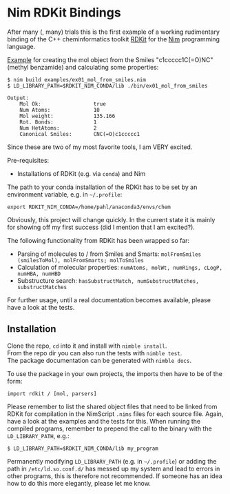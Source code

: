 # Nim RDKit Bindings

After many (, many) trials this is the first example of a working rudimentary binding of the C++ cheminformatics toolkit [RDKit](http://rdkit.org/) for the [Nim](https://nim-lang.org) programming language.


[Example](examples/ex01_mol_from_smiles.nim) for creating the mol object from the Smiles "c1ccccc1C(=O)NC" (methyl benzamide) and calculating some properties:

    $ nim build examples/ex01_mol_from_smiles.nim 
    $ LD_LIBRARY_PATH=$RDKIT_NIM_CONDA/lib ./bin/ex01_mol_from_smiles
    
    Output:
        Mol Ok:                 true
        Num Atoms:              10
        Mol weight:             135.166
        Rot. Bonds:             1
        Num HetAtoms:           2
        Canonical Smiles:       CNC(=O)c1ccccc1

Since these are two of my most favorite tools, I am VERY excited.

Pre-requisites:
* Installations of RDKit (e.g. via `conda`) and Nim


The path to your conda installation of the RDKit has to be set by an environment variable, e.g. in `~/.profile`:

    export RDKIT_NIM_CONDA=/home/pahl/anaconda3/envs/chem

Obviously, this project will change quickly. In the current state it is mainly for showing off my first success (did I mention that I am excited?).

The following functionality from RDKit has been wrapped so far:

* Parsing of molecules to / from Smiles and Smarts: `molFromSmiles (smilesToMol), molFromSmarts; molToSmiles`
* Calculation of molecular properties: `numAtoms, molWt, numRings, cLogP, numHBA, numHBD`
* Substructure search: `hasSubstructMatch, numSubstructMatches, substructMatches`

For further usage, until a real documentation becomes available, please have a look at the tests.


## Installation

Clone the repo, `cd` into it and install with `nimble install`.  
From the repo dir you can also run the tests with `nimble test`.  
The package documentation can be generated with `nimble docs`.

To use the package in your own projects, the imports then have to be of the form:

    import rdkit / [mol, parsers]

Please remember to list the shared object files that need to be linked from RDKit for compilation in the NimScript `.nims` files for each source file. Again, have a look at the examples and the tests for this.
When running the compiled programs, remember to prepend the call to the binary with the `LD_LIBRARY_PATH`, e.g.:

    $ LD_LIBRARY_PATH=$RDKIT_NIM_CONDA/lib my_program

Permanently modifying `LD_LIBRARY_PATH` (e.g. in `~/.profile`) or adding the path in `/etc/ld.so.conf.d/` has messed up my system and lead to errors in other programs, this is therefore not recommended. If someone has an idea how to do this more elegantly, please let me know.
